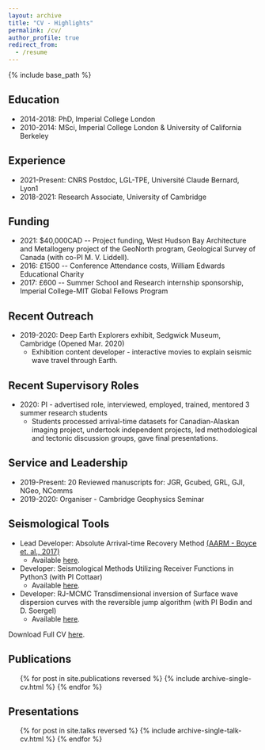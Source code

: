 ```yaml
---
layout: archive
title: "CV - Highlights"
permalink: /cv/
author_profile: true
redirect_from:
  - /resume
---
```


{% include base_path %}

## Education

* 2014-2018: PhD, Imperial College London
* 2010-2014: MSci, Imperial College London & University of California Berkeley

## Experience

* 2021-Present: CNRS Postdoc, LGL-TPE, Université Claude Bernard, Lyon1
* 2018-2021: Research Associate, University of Cambridge

## Funding

* 2021: $40,000CAD -- Project funding, West Hudson Bay Architecture and Metallogeny project of the GeoNorth program, Geological Survey of Canada (with co-PI M. V. Liddell).
* 2016: £1500 -- Conference Attendance costs, William Edwards Educational Charity
* 2017: £600 -- Summer School and Research internship sponsorship, Imperial College-MIT Global Fellows Program

## Recent Outreach
* 2019-2020: Deep Earth Explorers exhibit, Sedgwick Museum, Cambridge (Opened Mar. 2020)
  * Exhibition content developer - interactive movies to explain seismic wave travel through Earth.

## Recent Supervisory Roles
* 2020: PI - advertised role, interviewed, employed, trained, mentored 3 summer research students
  * Students processed arrival-time datasets for Canadian-Alaskan imaging project, undertook independent projects, led methodological and tectonic discussion groups, gave final presentations.

## Service and Leadership
* 2019-Present: 20 Reviewed manuscripts for: JGR, Gcubed, GRL, GJI, NGeo, NComms
* 2019-2020: Organiser - Cambridge Geophysics Seminar

## Seismological Tools
* Lead Developer: Absolute Arrival-time Recovery Method [(AARM - Boyce et. al., 2017)](https://alistairboyce11.github.io/portfolio/Boyce_2017_BSSA_paper/)
  * Available [here](https://github.com/alistairboyce11/AARM).
* Developer: Seismological Methods Utilizing Receiver Functions in Python3 (with PI Cottaar)
  * Available [here](https://doi.org/10.5281/zenodo.4337258).
* Developer: RJ-MCMC Transdimensional inversion of Surface wave dispersion curves with the reversible jump algorithm (with PI Bodin and D. Soergel)
  * Available [here](https://github.com/alistairboyce11/RJ_MCMC).

Download Full CV [here](/files/BOYCE_CV_060423.pdf).

<!-- * Summer 2015: Research Assistant
  * Github University
  * Duties included: Tagging issues
  * Supervisor: Professor Git

* Fall 2015: Research Assistant
  * Github University
  * Duties included: Merging pull requests
  * Supervisor: Professor Hub -->

<!--Skills
====== -->

## Publications

  <ul>{% for post in site.publications reversed %}
    {% include archive-single-cv.html %}
  {% endfor %}</ul>
  
## Presentations

  <ul>{% for post in site.talks reversed %}
    {% include archive-single-talk-cv.html %}
  {% endfor %}</ul>
  
<!-- Teaching
======
  <ul>{% for post in site.teaching %}
    {% include archive-single-cv.html %}
  {% endfor %}</ul>
   -->
